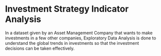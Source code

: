 # Investment Strategy Indicator Analysis
In a dataset given by an Asset Management Company that wants to make investments in a few other companies, Exploratory Data Analysis is done to understand the global trends in investments so that the investment decisions can be taken effectively.
